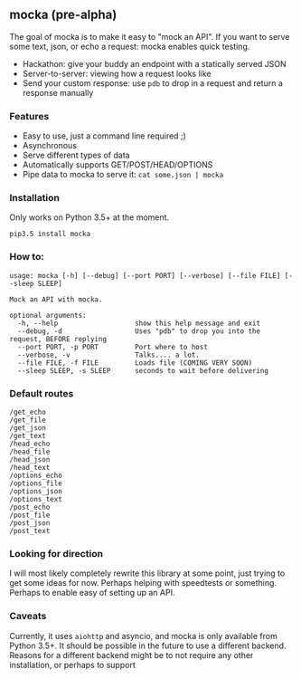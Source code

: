 ## mocka (pre-alpha)

The goal of mocka is to make it easy to "mock an API". If you want to
serve some text, json, or echo a request: mocka enables quick
testing.

- Hackathon: give your buddy an endpoint with a statically served JSON
- Server-to-server: viewing how a request looks like
- Send your custom response: use `pdb` to drop in a request and return a response manually

### Features

- Easy to use, just a command line required ;)
- Asynchronous
- Serve different types of data
- Automatically supports GET/POST/HEAD/OPTIONS
- Pipe data to mocka to serve it: `cat some.json | mocka`

### Installation

Only works on Python 3.5+ at the moment.

    pip3.5 install mocka

### How to:

```
usage: mocka [-h] [--debug] [--port PORT] [--verbose] [--file FILE] [--sleep SLEEP]

Mock an API with mocka.

optional arguments:
  -h, --help                   show this help message and exit
  --debug, -d                  Uses "pdb" to drop you into the request, BEFORE replying
  --port PORT, -p PORT         Port where to host
  --verbose, -v                Talks.... a lot.
  --file FILE, -f FILE         Loads file (COMING VERY SOON)
  --sleep SLEEP, -s SLEEP      seconds to wait before delivering
```

### Default routes

```
/get_echo
/get_file
/get_json
/get_text
/head_echo
/head_file
/head_json
/head_text
/options_echo
/options_file
/options_json
/options_text
/post_echo
/post_file
/post_json
/post_text
```

### Looking for direction

I will most likely completely rewrite this library at some point, just trying to get some ideas for now.
Perhaps helping with speedtests or something. Perhaps to enable easy of setting up an API.

### Caveats

Currently, it uses `aiohttp` and asyncio, and mocka is only available from Python 3.5+. It should be possible in the future to use a different backend.
Reasons for a different backend might be to not require any other installation, or perhaps to support
